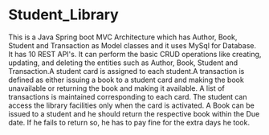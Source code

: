 # Student_Library
This is a Java Spring boot MVC Architecture which has Author, Book, Student and Transaction as Model classes and it uses MySql for Database. It has 10 REST API's. It can perform the basic CRUD operations like creating, updating, and deleting the entities such as Author, Book, Student and Transaction.A student card is assigned to each student.A transaction is defined as either issuing a book to a student card and making the book unavailable or returning the book and making it available. A list of transactions is maintained corresponding to each card. The student can access the library facilities only when the card is activated. A Book can be issued to a student and he should return the respective book within the Due date. If he fails to return so, he has to pay fine for the extra days he took.
